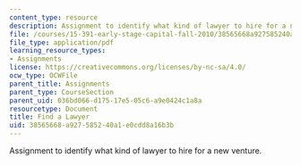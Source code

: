 ```yaml
---
content_type: resource
description: Assignment to identify what kind of lawyer to hire for a new venture.
file: /courses/15-391-early-stage-capital-fall-2010/38565668a927585240a1e0cdd8a16b3b_MIT15_391F10_assn1.pdf
file_type: application/pdf
learning_resource_types:
- Assignments
license: https://creativecommons.org/licenses/by-nc-sa/4.0/
ocw_type: OCWFile
parent_title: Assignments
parent_type: CourseSection
parent_uid: 036bd066-d175-17e5-05c6-a9e0424c1a8a
resourcetype: Document
title: Find a Lawyer
uid: 38565668-a927-5852-40a1-e0cdd8a16b3b
---
```

Assignment to identify what kind of lawyer to hire for a new venture.